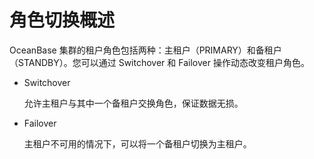 # 角色切换概述

OceanBase 集群的租户角色包括两种：主租户（PRIMARY）和备租户（STANDBY）。您可以通过 Switchover 和 Failover 操作动态改变租户角色。

* Switchover

  允许主租户与其中一个备租户交换角色，保证数据无损。

* Failover

  主租户不可用的情况下，可以将一个备租户切换为主租户。
